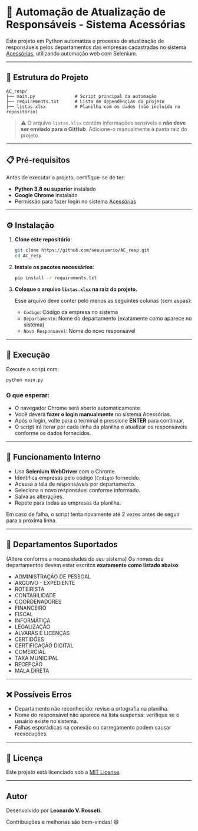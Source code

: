 # 🤖 Automação de Atualização de Responsáveis - Sistema Acessórias

Este projeto em Python automatiza o processo de atualização de responsáveis pelos departamentos das empresas cadastradas no sistema [Acessórias](https://app.acessorias.com/index.php), utilizando automação web com Selenium.

---

## 📁 Estrutura do Projeto

```
AC_resp/
├── main.py               # Script principal da automação
├── requirements.txt      # Lista de dependências do projeto
├── listas.xlsx           # Planilha com os dados (não incluída no repositório)
```

> ⚠️ O arquivo `listas.xlsx` contém informações sensíveis e **não deve ser enviado para o GitHub**. Adicione-o manualmente à pasta raiz do projeto.

---

## 📋 Pré-requisitos

Antes de executar o projeto, certifique-se de ter:

- **Python 3.8 ou superior** instalado
- **Google Chrome** instalado
- Permissão para fazer login no sistema [Acessórias](https://app.acessorias.com/index.php)

---

## ⚙️ Instalação

1. **Clone este repositório**:

   ```bash
   git clone https://github.com/seuusuario/AC_resp.git
   cd AC_resp
   ```

2. **Instale os pacotes necessários**:

   ```bash
   pip install -r requirements.txt
   ```

3. **Coloque o arquivo `listas.xlsx` na raiz do projeto.**

   Esse arquivo deve conter pelo menos as seguintes colunas (sem aspas):
   - `Codigo`: Código da empresa no sistema
   - `Departamento`: Nome do departamento (exatamente como aparece no sistema)
   - `Novo Responsavel`: Nome do novo responsável

---

## 🚀 Execução

Execute o script com:

```bash
python main.py
```

### O que esperar:
- O navegador Chrome será aberto automaticamente.
- Você deverá **fazer o login manualmente** no sistema Acessórias.
- Após o login, volte para o terminal e pressione **ENTER** para continuar.
- O script irá iterar por cada linha da planilha e atualizar os responsáveis conforme os dados fornecidos.

---

## 🧠 Funcionamento Interno

- Usa **Selenium WebDriver** com o Chrome.
- Identifica empresas pelo código (`Codigo`) fornecido.
- Acessa a tela de responsáveis por departamento.
- Seleciona o novo responsável conforme informado.
- Salva as alterações.
- Repete para todas as empresas da planilha.

Em caso de falha, o script tenta novamente até 2 vezes antes de seguir para a próxima linha.

---

## 🛑 Departamentos Suportados
(Altere conforme a necessidades do seu sistema)
Os nomes dos departamentos devem estar escritos **exatamente como listado abaixo**:

- ADMINISTRAÇÃO DE PESSOAL
- ARQUIVO - EXPEDIENTE
- ROTEIRISTA
- CONTABILIDADE
- COORDENADORES
- FINANCEIRO
- FISCAL
- INFORMÁTICA
- LEGALIZAÇÃO
- ALVARÁS E LICENÇAS
- CERTIDÕES
- CERTIFICAÇÃO DIGITAL
- COMERCIAL
- TAXA MUNICIPAL
- RECEPÇÃO
- MALA DIRETA

---

## ❌ Possíveis Erros

- Departamento não reconhecido: revise a ortografia na planilha.
- Nome do responsável não aparece na lista suspensa: verifique se o usuário existe no sistema.
- Falhas esporádicas na conexão ou carregamento podem causar reexecuções.

---

## 📝 Licença

Este projeto está licenciado sob a [MIT License](LICENSE).

---

## Autor

Desenvolvido por **Leonardo V. Rosseti.**

Contribuições e melhorias são bem-vindas! 😄
